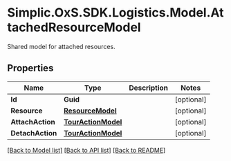 # Simplic.OxS.SDK.Logistics.Model.AttachedResourceModel
Shared model for attached resources.

## Properties

Name | Type | Description | Notes
------------ | ------------- | ------------- | -------------
**Id** | **Guid** |  | [optional] 
**Resource** | [**ResourceModel**](ResourceModel.md) |  | [optional] 
**AttachAction** | [**TourActionModel**](TourActionModel.md) |  | [optional] 
**DetachAction** | [**TourActionModel**](TourActionModel.md) |  | [optional] 

[[Back to Model list]](../README.md#documentation-for-models) [[Back to API list]](../README.md#documentation-for-api-endpoints) [[Back to README]](../README.md)

